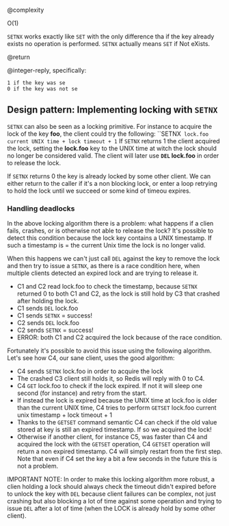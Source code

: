 @complexity

O(1)


`SETNX` works exactly like `SET` with the only difference tha
if the key already exists no operation is performed.
`SETNX` actually means `SET` if Not eXists.

@return

@integer-reply, specifically:

    1 if the key was se
    0 if the key was not se

## Design pattern: Implementing locking with `SETNX`

`SETNX` can also be seen as a locking primitive. For instance to acquire
the lock of the key **foo**, the client could try the following:
``SETNX` lock.foo current UNIX time + lock timeout + 1`
If `SETNX` returns 1 the client acquired the lock, setting the **lock.foo**
key to the UNIX time at witch the lock should no longer be considered valid.
The client will later use **`DEL` lock.foo** in order to release the lock.

If `SETNX` returns 0 the key is already locked by some other client. We can
either return to the caller if it's a non blocking lock, or enter a
loop retrying to hold the lock until we succeed or some kind of timeou
expires.

### Handling deadlocks

In the above locking algorithm there is a problem: what happens if a clien
fails, crashes, or is otherwise not able to release the lock?
It's possible to detect this condition because the lock key contains a
UNIX timestamp. If such a timestamp is = the current Unix time the lock
is no longer valid.

When this happens we can't just call `DEL` against the key to remove the lock
and then try to issue a `SETNX`, as there is a race condition here, when
multiple clients detected an expired lock and are trying to release it.

* C1 and C2 read lock.foo to check the timestamp, because `SETNX` returned 0 to both C1 and C2, as the lock is still hold by C3 that crashed after holding the lock.
* C1 sends `DEL` lock.foo
* C1 sends `SETNX` = success!
* C2 sends `DEL` lock.foo
* C2 sends `SETNX` = success!
* ERROR: both C1 and C2 acquired the lock because of the race condition.

Fortunately it's possible to avoid this issue using the following algorithm.
Let's see how C4, our sane client, uses the good algorithm:

* C4 sends `SETNX` lock.foo in order to acquire the lock
* The crashed C3 client still holds it, so Redis will reply with 0 to C4.
* C4 `GET` lock.foo to check if the lock expired. If not it will sleep one second (for instance) and retry from the start.
* If instead the lock is expired because the UNIX time at lock.foo is older than the current UNIX time, C4 tries to perform `GETSET` lock.foo current unix timestamp + lock timeout + 1
* Thanks to the `GETSET` command semantic C4 can check if the old value stored at key is still an expired timestamp. If so we acquired the lock!
* Otherwise if another client, for instance C5, was faster than C4 and acquired the lock with the `GETSET` operation, C4 `GETSET` operation will return a non expired timestamp. C4 will simply restart from the first step. Note that even if C4 set the key a bit a few seconds in the future this is not a problem.

IMPORTANT NOTE: In order to make this locking algorithm more robust, a clien
holding a lock should always check the timeout didn't expired before to unlock
the key with `DEL` because client failures can be complex, not just crashing
but also blocking a lot of time against some operation and trying to issue
`DEL` after a lot of time (when the LOCK is already hold by some other client).




[1]: /p/redis/wiki/SetCommand
[2]: /p/redis/wiki/ReplyTypes
[3]: /p/redis/wiki/GetsetCommand